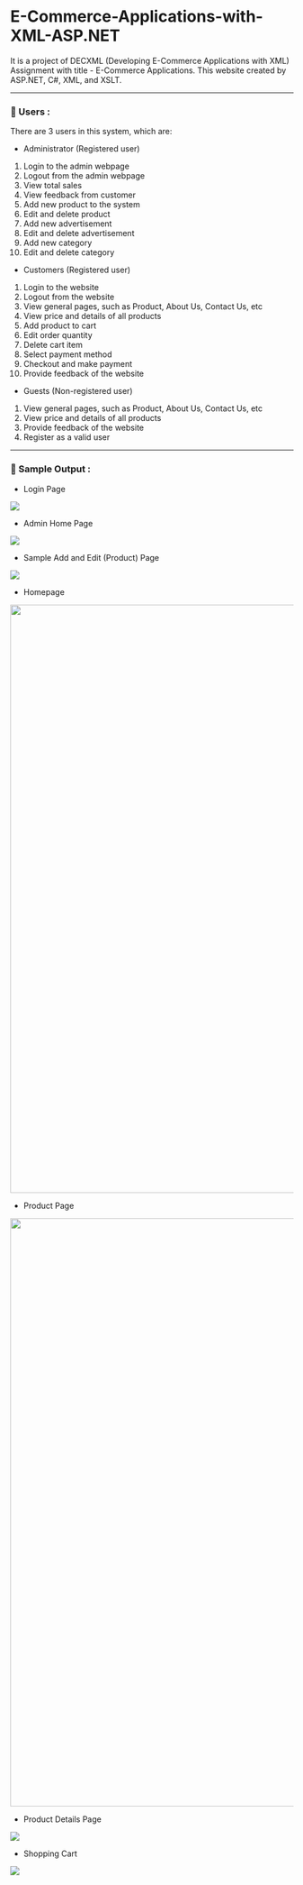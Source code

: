 # E-Commerce-Applications-with-XML-ASP.NET


It is a project of DECXML (Developing E-Commerce Applications with XML) Assignment with title - E-Commerce Applications. This website created by ASP.NET, C#, XML, and XSLT.

---

### 👨 Users :

There are 3 users in this system, which are:

-	Administrator (Registered user)

1.	Login to the admin webpage 
2.	Logout from the admin webpage
3.	View total sales
4.	View feedback from customer
5.	Add new product to the system
6.	Edit and delete product
7.	Add new advertisement 
8.	Edit and delete advertisement
9.	Add new category
10.	Edit and delete category
 
- Customers (Registered user)

1.	Login to the website
2.	Logout from the website
3.	View general pages, such as Product, About Us, Contact Us, etc
4.	View price and details of all products
5.	Add product to cart
6.	Edit order quantity
7.	Delete cart item
8.	Select payment method
9.	Checkout and make payment
10.	Provide feedback of the website

- Guests (Non-registered user)

1.	View general pages, such as Product, About Us, Contact Us, etc
2.	View price and details of all products
3.	Provide feedback of the website
4.	Register as a valid user

---

### 🎥 Sample Output :

- Login Page

<img src="https://github.com/AlanTeeWeiLoon/E-Commerce-Applications-with-XML-ASP.NET/blob/main/Images/Login.jpg" />

- Admin Home Page

<img src="https://github.com/AlanTeeWeiLoon/E-Commerce-Applications-with-XML-ASP.NET/blob/main/Images/Admin%20Home%20Page.jpg" />

- Sample Add and Edit (Product) Page

<img src="https://github.com/AlanTeeWeiLoon/Online-Hawker/blob/main/Image/Add%20New%20Product%20Page.jpg" />

- Homepage

<img src="https://github.com/AlanTeeWeiLoon/E-Commerce-Applications-with-XML-ASP.NET/blob/main/Images/Homepage.jpg" width="650" height="1044" />

- Product Page

<img src="https://github.com/AlanTeeWeiLoon/Online-Hawker/blob/main/Image/Product%20page.jpg" width="650" height="1044" />

- Product Details Page

<img src="https://github.com/AlanTeeWeiLoon/Online-Hawker/blob/main/Image/Single%20Product%20Page.jpg" />

- Shopping Cart

<img src="https://github.com/AlanTeeWeiLoon/Online-Hawker/blob/main/Image/Shopping%20Cart.jpg" />


